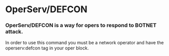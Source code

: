 # OperServ/DEFCON
### OperServ/DEFCON is a way for opers to respond to BOTNET attack.
<p> In order to use this command you must be a network operator and have the operserv:defcon tag in your oper block. </p>